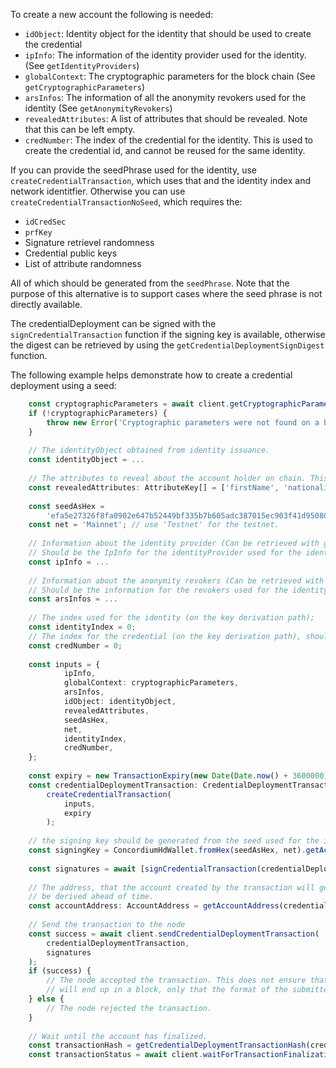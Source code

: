 To create a new account the following is needed:

- `idObject`:
    Identity object for the identity that should be used to create the
    credential
- `ipInfo`:
    The information of the identity provider used for the identity. (See
    `getIdentityProviders`)
- `globalContext`:
    The cryptographic parameters for the block chain (See
    `getCryptographicParameters`)
- `arsInfos`:
    The information of all the anonymity revokers used for the identity (See
    `getAnonymityRevokers`)
- `revealedAttributes`:
    A list of attributes that should be revealed. Note that this can be
    left empty.
- `credNumber`:
    The index of the credential for the identity. This is used to create
    the credential id, and cannot be reused for the same identity.

If you can provide the seedPhrase used for the identity,
use `createCredentialTransaction`, which uses that and the
identity index and network identitfier.  Otherwise you can use
`createCredentialTransactionNoSeed`, which requires the:

- `idCredSec`
- `prfKey`
- Signature retrievel randomness
- Credential public keys
- List of attribute randomness

All of which should be generated from the `seedPhrase`. Note that the
purpose of this alternative is to support cases where the seed phrase is
not directly available.

The credentialDeployment can be signed with the `signCredentialTransaction`
function if the signing key is available, otherwise the digest can be
retrieved by using the `getCredentialDeploymentSignDigest` function.

The following example helps demonstrate how to create a credential deployment
using a seed:

```ts
    const cryptographicParameters = await client.getCryptographicParameters();
    if (!cryptographicParameters) {
        throw new Error('Cryptographic parameters were not found on a block that has been finalized.');
    }
    
    // The identityObject obtained from identity issuance.
    const identityObject = ...
    
    // The attributes to reveal about the account holder on chain. This can be empty
    const revealedAttributes: AttributeKey[] = ['firstName', 'nationality'];
    
    const seedAsHex = 
        'efa5e27326f8fa0902e647b52449bf335b7b605adc387015ec903f41d95080eb71361cbc7fb78721dcd4f3926a337340aa1406df83332c44c1cdcfe100603860';
    const net = 'Mainnet'; // use 'Testnet' for the testnet.
    
    // Information about the identity provider (Can be retrieved with getIdentityProviders)
    // Should be the IpInfo for the identityProvider used for the identity
    const ipInfo = ...
    
    // Information about the anonymity revokers (Can be retrieved with getAnonymityRevokers)
    // Should be the information for the revokers used for the identity
    const arsInfos = ...
    
    // The index used for the identity (on the key derivation path);
    const identityIndex = 0;
    // The index for the credential (on the key derivation path), should not be reused for the identity.
    const credNumber = 0;
    
    const inputs = {
            ipInfo,
            globalContext: cryptographicParameters,
            arsInfos,
            idObject: identityObject,
            revealedAttributes,
            seedAsHex,
            net,
            identityIndex,
            credNumber,
    };
    
    const expiry = new TransactionExpiry(new Date(Date.now() + 3600000));
    const credentialDeploymentTransaction: CredentialDeploymentTransaction =
        createCredentialTransaction(
            inputs,
            expiry
        );
    
    // the signing key should be generated from the seed used for the identity and credential details
    const signingKey = ConcordiumHdWallet.fromHex(seedAsHex, net).getAccountSigningKey(ipInfo.ipIdentity, identityIndex, credNumber);
    
    const signatures = await [signCredentialTransaction(credentialDeploymentTransaction, signingKey)];
    
    // The address, that the account created by the transaction will get, can
    // be derived ahead of time.
    const accountAddress: AccountAddress = getAccountAddress(credentialDeploymentTransaction.unsignedCdi.credId);
    
    // Send the transaction to the node
    const success = await client.sendCredentialDeploymentTransaction(
        credentialDeploymentTransaction,
        signatures
    );
    if (success) {
        // The node accepted the transaction. This does not ensure that the transaction
        // will end up in a block, only that the format of the submitted transaction was valid.
    } else {
        // The node rejected the transaction.
    }
    
    // Wait until the account has finalized.
    const transactionHash = getCredentialDeploymentTransactionHash(credentialDeploymentTransaction, signatures);
    const transactionStatus = await client.waitForTransactionFinalization(transactionHash);
```

